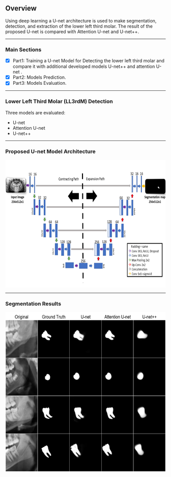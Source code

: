 <h2>Overview</h2>
Using deep learning a U-net architecture is used to make segmentation, detection, and extraction of the lower left third molar. The result of the proposed U-net is compared with Attention U-net and U-net++.

<hr>

<h3>Main Sections</h3>

- [x] Part1: Training a U-net Model for Detecting the lower left third molar and compare it with additional developed models U-net++ and attention U-net  .
- [x] Part2: Models Prediction. 
- [x] Part3: Models Evaluation.

<hr>

<h3>Lower Left Third Molar (LL3rdM) Detection</h3>
Three models are evaluated:

- U-net
- Attention U-net
- U-net++
 
<hr>

<h3>Proposed U-net Model Architecture</h3>

<p align="center"> 

<img width="700" height="400" src="https://github.com/sawsanowa/Age_Estimation_Using_LL3rdM/blob/main/Model_Architecture/U-net%20Arch%20256x512x1.png"/>
 
</p>

<hr>

<h3>Segmentation Results </h3>


<p align="center"> 
 
 <img width="600" height="500" src="https://github.com/sawsanowa/Age_Estimation_Using_LL3rdM/blob/main/Figures/U-net_comparison.PNG"/>
 
</p>
